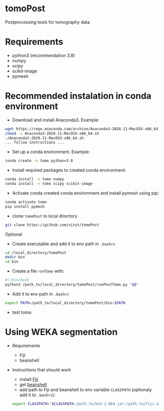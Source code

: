 # tomoPost
Postprocessing tools for tomography data


# Requirements

* python3 (recommendation 3.8)
* numpy
* scipy
* scikit-image
* pymesh


# Recommended instalation in conda environment

* Download and install Anaconda3. Example:
```bash
wget https://repo.anaconda.com/archive/Anaconda3-2020.11-MacOSX-x86_64.sh
chmod -x Anaconda3-2020.11-MacOSX-x86_64.sh
./Anaconda3-2020.11-MacOSX-x86_64.sh
... follow instructions ...
```

* Set up a conda environment. Example:
```bash
conda create -n tomo python=3.8
```

* Install required packages to created conda environment:
```bash
conda install -n tomo numpy
conda install -n tomo scipy scikit-image
```

* Activate conda created conda environment and install pymesh using pip: 
```bash
conda activate tomo	
pip install pymesh
```

* clone `tomoPost` to local directory
```bash
git clone https://github.com/vitst/tomoPost
```

Optional

* Create executable and add it to env path in `.bashrc`
```bash
cd /local_directory/tomoPost
mkdir bin
cd bin
```
* Create a file `runTomo` with:
```bash
#!/bin/bash
python3 /path_to/local_directory/tomoPost/runPostTomo.py "$@"
```
* Add it to env path in `.bashrc`
```bash
export PATH=/path_to/local_directory/tomoPost/bin:$PATH
```

* test tomo

# Using WEKA segmentation

* Requirements
	* Fiji
	* beanshell

* Instructions that should work
	* install [Fiji](https://imagej.net/Fiji)
	* get [beanshell](https://github.com/beanshell/beanshell)
	* add path to Fiji and beanshell to env variable `CLASSPATH` (optionaly add it to `.bashrc`):
	```bash
	export CLASSPATH="$CLASSPATH:/path_to/bsh-2.0b4.jar:/path_to/Fiji.app/jars/*:/path_to/Fiji.app/plugins/*"
	```


